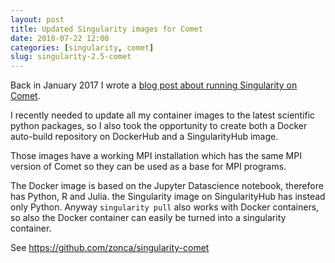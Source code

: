 ```yaml
---
layout: post
title: Updated Singularity images for Comet
date: 2018-07-22 12:00
categories: [singularity, comet]
slug: singularity-2.5-comet
---
```


Back in January 2017 I wrote a [blog post about running Singularity on Comet](https://zonca.github.io/2017/01/singularity-hpc-comet.html).

I recently needed to update all my container images to the latest scientific python packages,
so I also took the opportunity to create both a Docker auto-build repository on DockerHub
and a SingularityHub image.

Those images have a working MPI installation which has the same MPI version of Comet so
they can be used as a base for MPI programs.

The Docker image is based on the Jupyter Datascience notebook, therefore has Python, R and Julia.
the Singularity image on SingularityHub has instead only Python.
Anyway `singularity pull` also works with Docker containers, so also the Docker container can easily
be turned into a singularity container.

See <https://github.com/zonca/singularity-comet>
